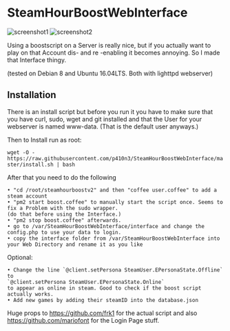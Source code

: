 # SteamHourBoostWebInterface
![screenshot1](http://palone.top/sx/i/a69d436e600af1161ff44e576a6e0048.png)
![screenshot2](https://palone.top/sx/i/872c7f9fb12a84a139851023b61c31f3.png)

Using a boostscript on a Server is really nice, but if you actually want to play on that Account dis- and
re -enabling it becomes annoying. So I made that Interface thingy.

(tested on Debian 8 and Ubuntu 16.04LTS. Both with lighttpd webserver)

## Installation

There is an install script but before you run it you have to make sure that you have curl, sudo, wget and git installed and that the User for your webserver is named www-data. (That is the default user anyways.)

Then to Install run as root:

`wget -O - https://raw.githubusercontent.com/p410n3/SteamHourBoostWebInterface/master/install.sh | bash`

After that you need to do the following

    • "cd /root/steamhourboostv2" and then "coffee user.coffee" to add a steam account
    • "pm2 start boost.coffee" to manually start the script once. Seems to fix a Problem with the sudo wrapper. 
    (do that before using the Interface.)
    • "pm2 stop boost.coffee" afterwards.
    • go to /var/SteamHourBoostWebInterface/interface and change the config.php to use your data to login.
    • copy the interface folder from /var/SteamHourBoostWebInterface into your Web Directory and rename it as you like
    
Optional:

    • Change the line `@client.setPersona SteamUser.EPersonaState.Offline` to 
    `@client.setPersona SteamUser.EPersonaState.Online` 
    to appear as online in steam. Good to check if the boost script actually works. 
    • Add new games by adding their steamID into the database.json
    
Huge props to https://github.com/frk1 for the actual script and also https://github.com/mariofont for the Login Page stuff.

